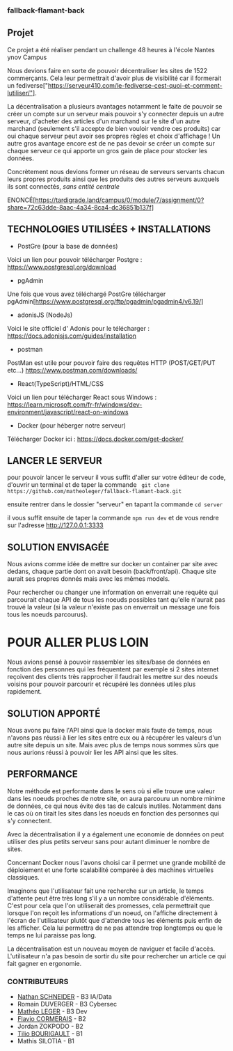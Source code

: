 ### fallback-flamant-back

## Projet
Ce projet a été réaliser pendant un challenge 48 heures à l'école Nantes ynov Campus 

Nous devions faire en sorte de pouvoir décentraliser les sites de 1522 commerçants. Cela leur permettrait d'avoir plus de visibilité car il formerait un fediverse["https://serveur410.com/le-fediverse-cest-quoi-et-comment-lutiliser/"].

La décentralisation a plusieurs avantages notamment le faite de pouvoir se créer un compte sur un serveur mais pouvoir s'y connecter depuis un autre serveur, d'acheter des articles d'un marchand sur le site d'un autre marchand (seulement s'il accepte de bien vouloir vendre ces produits) car oui chaque serveur peut avoir ses propres règles et choix d'affichage ! Un autre gros avantage encore est de ne pas devoir se créer un compte sur chaque serveur ce qui apporte un gros gain de place pour stocker les données.

Concrètement nous devions former un réseau de serveurs servants chacun leurs propres produits ainsi que les produits des autres serveurs auxquels ils sont connectés, *sans entité centrale*

ENONCÉ[https://tardigrade.land/campus/0/module/7/assignment/0?share=72c63dde-8aac-4a34-8ca4-dc36851b137f]

## TECHNOLOGIES UTILISÉES + INSTALLATIONS

* PostGre (pour la base de données)

Voici un lien pour pouvoir télécharger Postgre : https://www.postgresql.org/download

* pgAdmin

Une fois que vous avez téléchargé PostGre télécharger pgAdmin[https://www.postgresql.org/ftp/pgadmin/pgadmin4/v6.19/]

* adonisJS (NodeJs)

Voici le site officiel d' Adonis pour le télécharger : https://docs.adonisjs.com/guides/installation

* postman

PostMan est utile pour pouvoir faire des requêtes HTTP (POST/GET/PUT etc...) https://www.postman.com/downloads/

* React(TypeScript)/HTML/CSS

Voici un lien pour télécharger React sous Windows : https://learn.microsoft.com/fr-fr/windows/dev-environment/javascript/react-on-windows

* Docker (pour héberger notre serveur)

Télécharger Docker ici : https://docs.docker.com/get-docker/

## LANCER LE SERVEUR 

pour pouvoir lancer le serveur il vous suffit d'aller sur votre éditeur de code, d'ouvrir un terminal et de taper la commande ``` git clone  https://github.com/matheoleger/fallback-flamant-back.git```

ensuite rentrer dans le dossier "serveur" en tapant la commande ```cd server```

il vous suffit ensuite de taper la commande ```npm run dev``` et de vous rendre sur l'adresse http://127.0.0.1:3333

## SOLUTION ENVISAGÉE

Nous avions comme idée de mettre sur docker un container par site avec dedans, chaque partie dont on avait besoin (back/front/api). Chaque site aurait ses propres donnés mais avec les mêmes models.

Pour rechercher ou changer une information on enverrait une requête qui parcourait chaque API de tous les noeuds possibles tant qu'elle n'aurait pas trouvé la valeur (si la valeur n'existe pas on enverrait un message une fois tous les noeuds parcourus).

# POUR ALLER PLUS LOIN 

Nous avions pensé à pouvoir rassembler les sites/base de données en fonction des personnes qui les fréquentent par exemple si 2 sites internet reçoivent des clients très rapprocher il faudrait les mettre sur des noeuds voisins pour pouvoir parcourir et récupéré les données utiles plus rapidement.

## SOLUTION APPORTÉ 

Nous avons pu faire l'API ainsi que la docker mais faute de temps, nous n'avons pas réussi à lier les sites entre eux ou à récupérer les valeurs d'un autre site depuis un site. Mais avec plus de temps nous sommes sûrs que nous aurions réussi à pouvoir lier les API ainsi que les sites.

## PERFORMANCE 

Notre méthode est performante dans le sens où si elle trouve une valeur dans les noeuds proches de notre site, on aura parcouru un nombre minime de données, ce qui nous évite des tas de calculs inutiles. Notamment dans le cas où on tirait les sites dans les noeuds en fonction des personnes qui s'y connectent. 

Avec la décentralisation il y a également une economie de données on peut utiliser des plus petits serveur sans pour autant diminuer le nombre de sites. 

Concernant Docker nous l'avons choisi car il permet une grande mobilité de déploiement et une forte scalabilité comparée à des machines virtuelles classiques.

Imaginons que l'utilisateur fait une recherche sur un article, le temps d'attente peut être très long s'il y a un nombre considérable d'éléments. C'est pour cela que l'on utiliserait des promesses, cela permettrait que lorsque l'on reçoit les informations d'un noeud, on l'affiche directement à l'écran de l'utilisateur plutôt que d'attendre tous les éléments puis enfin de les afficher. Cela lui permettra de ne pas attendre trop longtemps ou que le temps ne lui paraisse pas long.

La décentralisation est un nouveau moyen de naviguer et facile d'accès. L'utilisateur n'a pas besoin de sortir du site pour rechercher un article ce qui fait gagner en ergonomie.

### CONTRIBUTEURS

* [Nathan SCHNEIDER](https://github.com/NatSch45) - B3 IA/Data
* Romain DUVERGER - B3 Cybersec
* [Mathéo LEGER](https://github.com/matheoleger) - B3 Dev
* [Flavio CORMERAIS](https://github.com/FCORMERAIS) - B2
* Jordan ZOKPODO - B2
* [Tilio BOURIGAULT](https://github.com/Tilio44) - B1
* Mathis SILOTIA - B1
